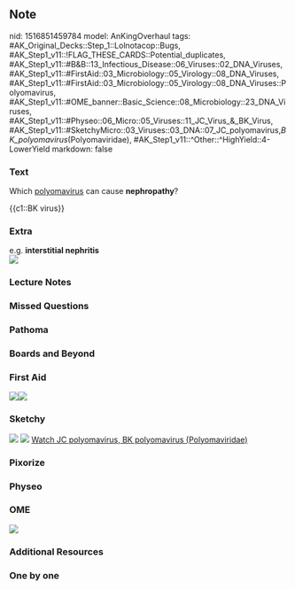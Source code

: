 ## Note
nid: 1516851459784
model: AnKingOverhaul
tags: #AK_Original_Decks::Step_1::Lolnotacop::Bugs, #AK_Step1_v11::!FLAG_THESE_CARDS::Potential_duplicates, #AK_Step1_v11::#B&B::13_Infectious_Disease::06_Viruses::02_DNA_Viruses, #AK_Step1_v11::#FirstAid::03_Microbiology::05_Virology::08_DNA_Viruses, #AK_Step1_v11::#FirstAid::03_Microbiology::05_Virology::08_DNA_Viruses::Polyomavirus, #AK_Step1_v11::#OME_banner::Basic_Science::08_Microbiology::23_DNA_Viruses, #AK_Step1_v11::#Physeo::06_Micro::05_Viruses::11_JC_Virus_&_BK_Virus, #AK_Step1_v11::#SketchyMicro::03_Viruses::03_DNA::07_JC_polyomavirus,_BK_polyomavirus_(Polyomaviridae), #AK_Step1_v11::^Other::^HighYield::4-LowerYield
markdown: false

### Text
Which <u>polyomavirus</u> can cause <b>nephropathy</b>?
<div>
  {{c1::BK virus}}
</div>

### Extra
<div>
  e.g. <b>interstitial nephritis</b>
</div><img src="paste-5012226834890.jpg">

### Lecture Notes


### Missed Questions


### Pathoma


### Boards and Beyond


### First Aid
<img src="paste-81806242086915.jpg"><img src=
"paste-151504971366403.jpg">

### Sketchy
<img src="paste-333250807463939.jpg"> <img src=
"paste-07a2ebc4e53e1d074d10147c6ee162d8c94dabca.png"> <a href=
"https://dashboard.sketchy.com/study/medical/courses/medical-microbiology/units/medical-microbiology-viruses/videos/medical-microbiology-viruses-dna-viruses-jc-polyomavirus-bk-polyomavirus-polyomaviridae?utm_source=anki&utm_medium=partnership&utm_campaign=february_update&utm_content=medical">
Watch JC polyomavirus, BK polyomavirus (Polyomaviridae)</a>

### Pixorize


### Physeo


### OME
<div class="ome-widget">
  <a href=
  "https://onlinemeded.org/spa/microbiology/dna-viruses/acquire?ref=anki">
  <img src="_OME_AnkiFlashcards_Lesson_5.png"></a>
</div>

### Additional Resources


### One by one

